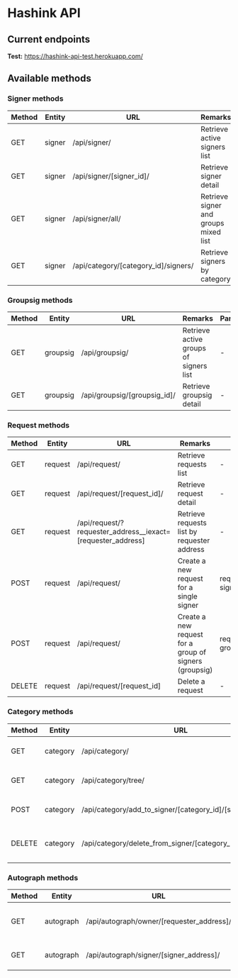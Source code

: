 # Hashink API

## Current endpoints

**Test:** https://hashink-api-test.herokuapp.com/

## Available methods

### Signer methods

Method | Entity | URL | Remarks | Parameters
------ | ------ | --- | ------- | ----------
GET | signer | /api/signer/ | Retrieve active signers list | -
GET | signer | /api/signer/[signer_id]/ | Retrieve signer detail | -
GET | signer | /api/signer/all/ | Retrieve signer and groups mixed list | -
GET | signer | /api/category/[category_id]/signers/ | Retrieve signers by category | -

### Groupsig methods

Method | Entity | URL | Remarks | Parameters
------ | ------ | --- | ------- | ----------
GET | groupsig | /api/groupsig/ | Retrieve active groups of signers list | -
GET | groupsig | /api/groupsig/[groupsig_id]/ | Retrieve groupsig detail | -

### Request methods

Method | Entity | URL | Remarks | Parameters
------ | ------ | --- | ------- | ----------
GET | request | /api/request/ | Retrieve requests list | -
GET | request | /api/request/[request_id]/ | Retrieve request detail | -
GET | request | /api/request/?requester_address__iexact=[requester_address] | Retrieve requests list by requester address | -
POST | request | /api/request/ | Create a new request for a single signer | requester_address, signer_id
POST | request | /api/request/ | Create a new request for a group of signers (groupsig) | requester_address, groupsig_id
DELETE | request | /api/request/[request_id] | Delete a request | -

### Category methods

Method | Entity | URL | Remarks | Parameters
------ | ------ | --- | ------- | ----------
GET | category | /api/category/ | Retrieve categories flat list | -
GET | category | /api/category/tree/ | Retrieve categories tree list | -
POST | category | /api/category/add_to_signer/[category_id]/[signer_id]/ | Add category to signer | -
DELETE | category | /api/category/delete_from_signer/[category_id]/[signer_id]/ | Remove category from signer | -

### Autograph methods

Method | Entity | URL | Remarks | Parameters
------ | ------ | --- | ------- | ----------
GET | autograph | /api/autograph/owner/[requester_address]/ | Retrieve autographs by requester | -
GET | autograph | /api/autograph/signer/[signer_address]/ | Retrieve autographs by signer | -

